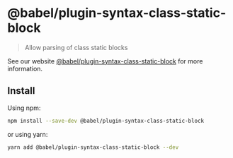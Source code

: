 # @babel/plugin-syntax-class-static-block

> Allow parsing of class static blocks

See our
website [@babel/plugin-syntax-class-static-block](https://babeljs.io/docs/en/babel-plugin-syntax-class-static-block)
for more information.

## Install

Using npm:

```sh
npm install --save-dev @babel/plugin-syntax-class-static-block
```

or using yarn:

```sh
yarn add @babel/plugin-syntax-class-static-block --dev
```
